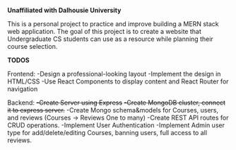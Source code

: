 **Unaffiliated with Dalhousie University**

This is a personal project to practice and improve building a MERN stack web application. The goal of this project is to create a website that Undergraduate CS students can use as a resource
while planning their course selection. 


****TODOS****

Frontend: 
-Design a professional-looking layout
-Implement the design in HTML/CSS
-Use React Components to display content and React Router for navigation


Backend:
~~-Create Server using Express~~
~~-Create MongoDB cluster, connect it to express server.~~
-Create Mongo schema&models for Courses, users, and reviews (Courses -> Reviews One to many)
-Create REST API routes for CRUD operations.
-Implement User Authentication
-Implement Admin user type for add/delete/editing Courses, banning users, full access to all reviews. 
